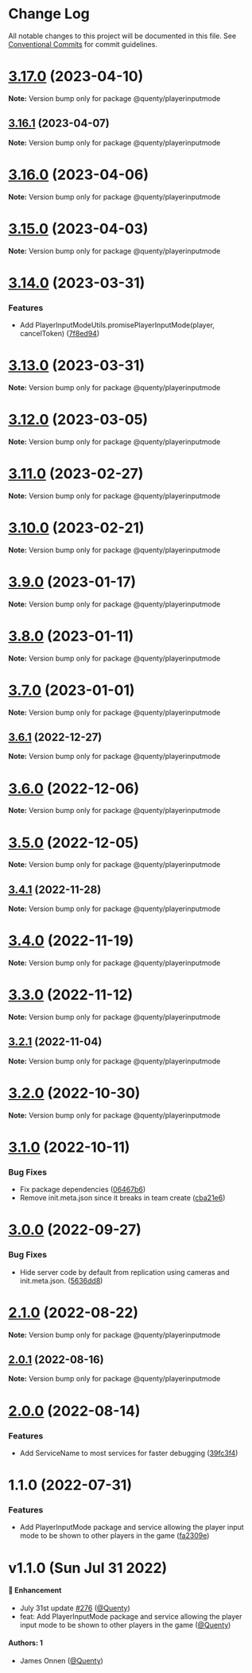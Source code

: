 # Change Log

All notable changes to this project will be documented in this file.
See [Conventional Commits](https://conventionalcommits.org) for commit guidelines.

# [3.17.0](https://github.com/Quenty/NevermoreEngine/compare/@quenty/playerinputmode@3.16.1...@quenty/playerinputmode@3.17.0) (2023-04-10)

**Note:** Version bump only for package @quenty/playerinputmode





## [3.16.1](https://github.com/Quenty/NevermoreEngine/compare/@quenty/playerinputmode@3.16.0...@quenty/playerinputmode@3.16.1) (2023-04-07)

**Note:** Version bump only for package @quenty/playerinputmode





# [3.16.0](https://github.com/Quenty/NevermoreEngine/compare/@quenty/playerinputmode@3.15.0...@quenty/playerinputmode@3.16.0) (2023-04-06)

**Note:** Version bump only for package @quenty/playerinputmode





# [3.15.0](https://github.com/Quenty/NevermoreEngine/compare/@quenty/playerinputmode@3.14.0...@quenty/playerinputmode@3.15.0) (2023-04-03)

**Note:** Version bump only for package @quenty/playerinputmode





# [3.14.0](https://github.com/Quenty/NevermoreEngine/compare/@quenty/playerinputmode@3.13.0...@quenty/playerinputmode@3.14.0) (2023-03-31)


### Features

* Add PlayerInputModeUtils.promisePlayerInputMode(player, cancelToken) ([7f8ed94](https://github.com/Quenty/NevermoreEngine/commit/7f8ed942b254e40fa46398ca12db0bd3784d9080))





# [3.13.0](https://github.com/Quenty/NevermoreEngine/compare/@quenty/playerinputmode@3.12.0...@quenty/playerinputmode@3.13.0) (2023-03-31)

**Note:** Version bump only for package @quenty/playerinputmode





# [3.12.0](https://github.com/Quenty/NevermoreEngine/compare/@quenty/playerinputmode@3.11.0...@quenty/playerinputmode@3.12.0) (2023-03-05)

**Note:** Version bump only for package @quenty/playerinputmode





# [3.11.0](https://github.com/Quenty/NevermoreEngine/compare/@quenty/playerinputmode@3.10.0...@quenty/playerinputmode@3.11.0) (2023-02-27)

**Note:** Version bump only for package @quenty/playerinputmode





# [3.10.0](https://github.com/Quenty/NevermoreEngine/compare/@quenty/playerinputmode@3.9.0...@quenty/playerinputmode@3.10.0) (2023-02-21)

**Note:** Version bump only for package @quenty/playerinputmode





# [3.9.0](https://github.com/Quenty/NevermoreEngine/compare/@quenty/playerinputmode@3.8.0...@quenty/playerinputmode@3.9.0) (2023-01-17)

**Note:** Version bump only for package @quenty/playerinputmode





# [3.8.0](https://github.com/Quenty/NevermoreEngine/compare/@quenty/playerinputmode@3.7.0...@quenty/playerinputmode@3.8.0) (2023-01-11)

**Note:** Version bump only for package @quenty/playerinputmode





# [3.7.0](https://github.com/Quenty/NevermoreEngine/compare/@quenty/playerinputmode@3.6.1...@quenty/playerinputmode@3.7.0) (2023-01-01)

**Note:** Version bump only for package @quenty/playerinputmode





## [3.6.1](https://github.com/Quenty/NevermoreEngine/compare/@quenty/playerinputmode@3.6.0...@quenty/playerinputmode@3.6.1) (2022-12-27)

**Note:** Version bump only for package @quenty/playerinputmode





# [3.6.0](https://github.com/Quenty/NevermoreEngine/compare/@quenty/playerinputmode@3.5.0...@quenty/playerinputmode@3.6.0) (2022-12-06)

**Note:** Version bump only for package @quenty/playerinputmode





# [3.5.0](https://github.com/Quenty/NevermoreEngine/compare/@quenty/playerinputmode@3.4.1...@quenty/playerinputmode@3.5.0) (2022-12-05)

**Note:** Version bump only for package @quenty/playerinputmode





## [3.4.1](https://github.com/Quenty/NevermoreEngine/compare/@quenty/playerinputmode@3.4.0...@quenty/playerinputmode@3.4.1) (2022-11-28)

**Note:** Version bump only for package @quenty/playerinputmode





# [3.4.0](https://github.com/Quenty/NevermoreEngine/compare/@quenty/playerinputmode@3.3.0...@quenty/playerinputmode@3.4.0) (2022-11-19)

**Note:** Version bump only for package @quenty/playerinputmode





# [3.3.0](https://github.com/Quenty/NevermoreEngine/compare/@quenty/playerinputmode@3.2.1...@quenty/playerinputmode@3.3.0) (2022-11-12)

**Note:** Version bump only for package @quenty/playerinputmode





## [3.2.1](https://github.com/Quenty/NevermoreEngine/compare/@quenty/playerinputmode@3.2.0...@quenty/playerinputmode@3.2.1) (2022-11-04)

**Note:** Version bump only for package @quenty/playerinputmode





# [3.2.0](https://github.com/Quenty/NevermoreEngine/compare/@quenty/playerinputmode@3.1.0...@quenty/playerinputmode@3.2.0) (2022-10-30)

**Note:** Version bump only for package @quenty/playerinputmode





# [3.1.0](https://github.com/Quenty/NevermoreEngine/compare/@quenty/playerinputmode@3.0.0...@quenty/playerinputmode@3.1.0) (2022-10-11)


### Bug Fixes

* Fix package dependencies ([06467b6](https://github.com/Quenty/NevermoreEngine/commit/06467b6bcbea4f0e33f3ecd6ea56424850824aef))
* Remove init.meta.json since it breaks in team create ([cba21e6](https://github.com/Quenty/NevermoreEngine/commit/cba21e602b50ea3799044eae9cb690d1cd9c88ec))





# [3.0.0](https://github.com/Quenty/NevermoreEngine/compare/@quenty/playerinputmode@2.1.0...@quenty/playerinputmode@3.0.0) (2022-09-27)


### Bug Fixes

* Hide server code by default from replication using cameras and init.meta.json. ([5636dd8](https://github.com/Quenty/NevermoreEngine/commit/5636dd8cafe68db4571ed214a82b84698f2f74c0))





# [2.1.0](https://github.com/Quenty/NevermoreEngine/compare/@quenty/playerinputmode@2.0.1...@quenty/playerinputmode@2.1.0) (2022-08-22)

**Note:** Version bump only for package @quenty/playerinputmode





## [2.0.1](https://github.com/Quenty/NevermoreEngine/compare/@quenty/playerinputmode@2.0.0...@quenty/playerinputmode@2.0.1) (2022-08-16)

**Note:** Version bump only for package @quenty/playerinputmode





# [2.0.0](https://github.com/Quenty/NevermoreEngine/compare/@quenty/playerinputmode@1.1.0...@quenty/playerinputmode@2.0.0) (2022-08-14)


### Features

* Add ServiceName to most services for faster debugging ([39fc3f4](https://github.com/Quenty/NevermoreEngine/commit/39fc3f4f2beb92fff49b2264424e07af7907324e))





# 1.1.0 (2022-07-31)


### Features

* Add PlayerInputMode package and service allowing the player input mode to be shown to other players in the game ([fa2309e](https://github.com/Quenty/NevermoreEngine/commit/fa2309e24bb28e281c66c98af82aea419fbbc741))





# v1.1.0 (Sun Jul 31 2022)

#### 🚀 Enhancement

- July 31st update [#276](https://github.com/Quenty/NevermoreEngine/pull/276) ([@Quenty](https://github.com/Quenty))
- feat: Add PlayerInputMode package and service allowing the player input mode to be shown to other players in the game ([@Quenty](https://github.com/Quenty))

#### Authors: 1

- James Onnen ([@Quenty](https://github.com/Quenty))
